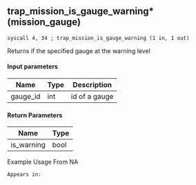 ## trap_mission_is_gauge_warning* (mission_gauge)

`syscall 4, 34 ; trap_mission_is_gauge_warning (1 in, 1 out)`

Returns if the specified gauge at the warning level

#### Input parameters
| Name | Type | Description
|------|------|------------
| gauge_id   | int   | id of a gauge


#### Return Parameters
| Name | Type
|------|-----
| is_warning   | bool   
Example Usage From NA






	Appears in:



